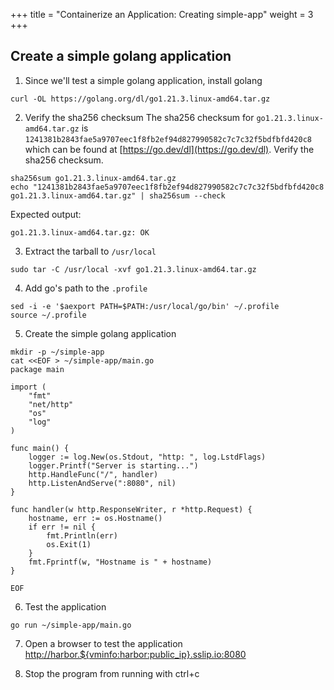 +++
title = "Containerize an Application: Creating simple-app"
weight = 3
+++

## Create a simple golang application

1. Since we'll test a simple golang application, install golang

```ctr:harbor
curl -OL https://golang.org/dl/go1.21.3.linux-amd64.tar.gz
```

2. Verify the sha256 checksum
The sha256 checksum for `go1.21.3.linux-amd64.tar.gz` is `1241381b2843fae5a9707eec1f8fb2ef94d827990582c7c7c32f5bdfbfd420c8` which can be found at [https://go.dev/dl](https://go.dev/dl).
Verify the sha256 checksum.

```ctr:harbor
sha256sum go1.21.3.linux-amd64.tar.gz
echo "1241381b2843fae5a9707eec1f8fb2ef94d827990582c7c7c32f5bdfbfd420c8 go1.21.3.linux-amd64.tar.gz" | sha256sum --check
```

Expected output:
```shell
go1.21.3.linux-amd64.tar.gz: OK
```

3. Extract the tarball to `/usr/local`
```ctr:harbor
sudo tar -C /usr/local -xvf go1.21.3.linux-amd64.tar.gz
```

4. Add go's path to the `.profile`
```ctr:harbor
sed -i -e '$aexport PATH=$PATH:/usr/local/go/bin' ~/.profile
source ~/.profile
```

5. Create the simple golang application
```ctr:harbor
mkdir -p ~/simple-app
cat <<EOF > ~/simple-app/main.go
package main

import (
	"fmt"
	"net/http"
	"os"
	"log"
)

func main() {
	logger := log.New(os.Stdout, "http: ", log.LstdFlags)
	logger.Printf("Server is starting...")
	http.HandleFunc("/", handler)
	http.ListenAndServe(":8080", nil)
}

func handler(w http.ResponseWriter, r *http.Request) {
	hostname, err := os.Hostname()
	if err != nil {
		fmt.Println(err)
		os.Exit(1)
	}
	fmt.Fprintf(w, "Hostname is " + hostname)
}

EOF
```

6. Test the application
```ctr:harbor
go run ~/simple-app/main.go
```

7. Open a browser to test the application
<a href="http://harbor.${vminfo:harbor:public_ip}.sslip.io:8080" target="_blank">http://harbor.${vminfo:harbor:public_ip}.sslip.io:8080</a>

8. Stop the program from running with ctrl+c



